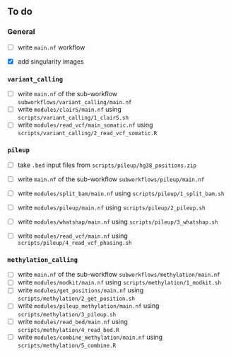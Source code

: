 ## To do
### General
- [ ] write `main.nf` workflow
- [x] add singularity images


### `variant_calling`
- [ ] write `main.nf` of the sub-workflow `subworkflows/variant_calling/main.nf`
- [ ] write `modules/clairS/main.nf` using `scripts/variant_calling/1_clairS.sh`
- [ ] write `modules/read_vcf/main_somatic.nf` using `scripts/variant_calling/2_read_vcf_somatic.R`

### `pileup`
- [ ] take `.bed` input files from `scripts/pileup/hg38_positions.zip`

- [ ] write `main.nf` of the sub-workflow `subworkflows/pileup/main.nf`
- [ ] write `modules/split_bam/main.nf` using `scripts/pileup/1_split_bam.sh`
- [ ] write `modules/pileup/main.nf` using `scripts/pileup/2_pileup.sh`
- [ ] write `modules/whatshap/main.nf` using `scripts/pileup/3_whatshap.sh`
- [ ] write `modules/read_vcf/main.nf` using `scripts/pileup/4_read_vcf_phasing.sh`

### `methylation_calling`
- [ ] write `main.nf` of the sub-workflow `subworkflows/methylation/main.nf`
- [ ] write `modules/modkit/main.nf` using `scripts/methylation/1_modkit.sh`
- [ ] write `modules/get_positions/main.nf` using `scripts/methylation/2_get_position.sh`
- [ ] write `modules/pileup_methylation/main.nf` using `scripts/methylation/3_pileup.sh`
- [ ] write `modules/read_bed/main.nf` using `scripts/methylation/4_read_bed.R`
- [ ] write `modules/combine_methylation/main.nf` using `scripts/methylation/5_combine.R`
